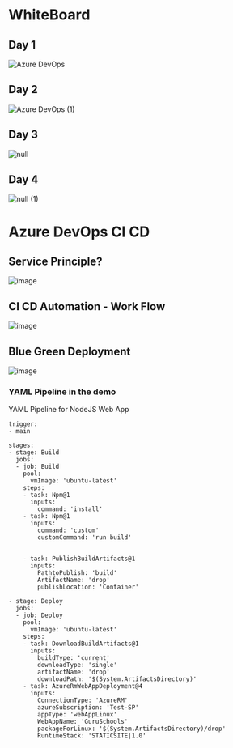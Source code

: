 # WhiteBoard
## Day 1
![Azure DevOps](https://github.com/kesajad/learndevops/assets/99335234/40e4b79b-9123-4a20-a048-ee60c28c4cca)
## Day 2
![Azure DevOps (1)](https://github.com/kesajad/learndevops/assets/99335234/7fb6b3fc-7b0f-4ecd-bc6b-89ce3cafef8b)
## Day 3
![null](https://github.com/kesajad/learndevops/assets/99335234/43041b1c-43be-49d6-affc-e663ec19b87d)
## Day 4
![null (1)](https://github.com/kesajad/learndevops/assets/99335234/3a332386-c7e5-4615-8d99-7d02be7b9189)

# Azure DevOps CI CD
## Service Principle?

![image](https://github.com/kesajad/learndevops/assets/99335234/da85790a-512b-46b4-9c0d-7e20837ee984)

## CI CD Automation - Work Flow
![image](https://github.com/kesajad/learndevops/assets/99335234/f6e9328b-2ca4-474c-945b-2ef169b0f719)

## Blue Green Deployment
![image](https://github.com/kesajad/learndevops/assets/99335234/a8f6b50f-6b97-4d77-8ff6-9e1ba5af0922)

### YAML Pipeline in the demo
YAML Pipeline for NodeJS Web App
```
trigger: 
- main

stages:
- stage: Build
  jobs:
  - job: Build
    pool:
      vmImage: 'ubuntu-latest'
    steps:
    - task: Npm@1
      inputs:
        command: 'install'
    - task: Npm@1
      inputs:
        command: 'custom'
        customCommand: 'run build'

    
    - task: PublishBuildArtifacts@1
      inputs:
        PathtoPublish: 'build'
        ArtifactName: 'drop'
        publishLocation: 'Container'

- stage: Deploy 
  jobs:
  - job: Deploy
    pool:
      vmImage: 'ubuntu-latest'
    steps:
    - task: DownloadBuildArtifacts@1
      inputs:
        buildType: 'current'
        downloadType: 'single'
        artifactName: 'drop'
        downloadPath: '$(System.ArtifactsDirectory)'
    - task: AzureRmWebAppDeployment@4
      inputs:
        ConnectionType: 'AzureRM'
        azureSubscription: 'Test-SP'
        appType: 'webAppLinux'
        WebAppName: 'GuruSchools'
        packageForLinux: '$(System.ArtifactsDirectory)/drop'
        RuntimeStack: 'STATICSITE|1.0'
```
